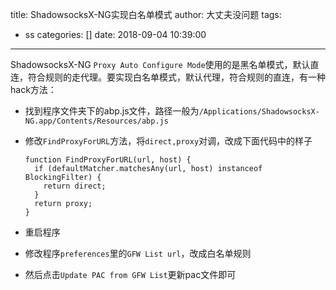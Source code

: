title: ShadowsocksX-NG实现白名单模式
author: 大丈夫没问题
tags:
  - ss
categories: []
date: 2018-09-04 10:39:00
---
ShadowsocksX-NG `Proxy Auto Configure Mode`使用的是黑名单模式，默认直连，符合规则的走代理。要实现白名单模式，默认代理，符合规则的直连，有一种hack方法：

* 找到程序文件夹下的abp.js文件，路径一般为`/Applications/ShadowsocksX-NG.app/Contents/Resources/abp.js`

* 修改`FindProxyForURL`方法，将`direct,proxy`对调，改成下面代码中的样子

  ```
  function FindProxyForURL(url, host) {
    if (defaultMatcher.matchesAny(url, host) instanceof BlockingFilter) {
      return direct;
    }
    return proxy;
  }
  ```
* 重启程序
* 修改程序`preferences`里的`GFW List url`，改成白名单规则
* 然后点击`Update PAC from GFW List`更新pac文件即可